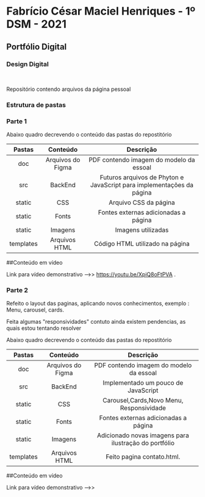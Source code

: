 
<h1> Fabrício César Maciel Henriques - 1º DSM - 2021 </h1>

<h2> Portfólio Digital </h2>
<h3>Design Digital</h3>
<br>
<div>
  <p> Repositório contendo arquivos da página pessoal</p>
  </div>
  <div>
  <h3> Estrutura de pastas </h3>
  <h3>Parte 1</h3>
  
  <p> Abaixo quadro decrevendo o conteúdo das pastas do repostitório</p>
  
|   Pastas  |       Conteúdo        |                            Descrição                                  |
|:---------:|:--------------------: | :-------------------------------------------------------------------: |
| doc       | Arquivos do Figma     | PDF contendo imagem do modelo da essoal                               |
| src       | BackEnd               | Futuros arquivos de Phyton e JavaScript para implementações da página |
| static    | CSS                   | Arquivo CSS da página                                                 |
| static    | Fonts                 | Fontes externas adicionadas a página                                  |   
| static    | Imagens               | Imagens utilizadas                                                    |
| templates | Arquivos HTML         | Código HTML utilizado na página                                       |
</div>

##Conteúdo em vídeo

Link para vídeo demonstrativo -->> https://youtu.be/XpiQ8oFtPVA .

<h3>Parte 2</h3>

<p>Refeito o layout das paginas, aplicando novos conhecimentos, exemplo : Menu, carousel, cards.</p>
<p>Feita algumas "responsividades" contuto ainda existem pendencias, as quais estou tentando resolver </p>

  <p> Abaixo quadro decrevendo o conteúdo das pastas do repostitório</p>
  
|   Pastas  |       Conteúdo        |                            Descrição                                  |
|:---------:|:--------------------: | :-------------------------------------------------------------------: |
| doc       | Arquivos do Figma     | PDF contendo imagem do modelo da essoal                               |
| src       | BackEnd               | Implementado um pouco de JavaScript                                   |
| static    | CSS                   | Carousel,Cards,Novo Menu, Responsividade                              |
| static    | Fonts                 | Fontes externas adicionadas a página                                  |   
| static    | Imagens               | Adicionado novas imagens para ilustração do portfólio                 |
| templates | Arquivos HTML         | Feito pagina contato.html.                                            |


##Conteúdo em vídeo

Link para vídeo demonstrativo -->>



